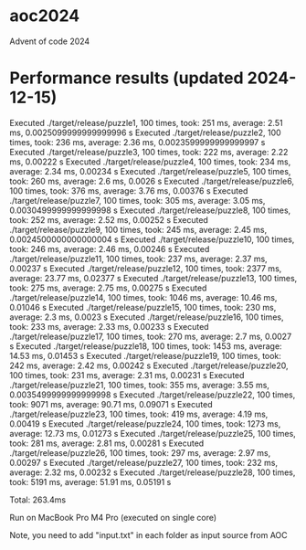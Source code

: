 # aoc2024
Advent of code 2024

# Performance results (updated 2024-12-15)

Executed ./target/release/puzzle1, 100 times, took: 251 ms, average: 2.51 ms, 0.0025099999999999996 s
Executed ./target/release/puzzle2, 100 times, took: 236 ms, average: 2.36 ms, 0.0023599999999999997 s
Executed ./target/release/puzzle3, 100 times, took: 222 ms, average: 2.22 ms, 0.00222 s
Executed ./target/release/puzzle4, 100 times, took: 234 ms, average: 2.34 ms, 0.00234 s
Executed ./target/release/puzzle5, 100 times, took: 260 ms, average: 2.6 ms, 0.0026 s
Executed ./target/release/puzzle6, 100 times, took: 376 ms, average: 3.76 ms, 0.00376 s
Executed ./target/release/puzzle7, 100 times, took: 305 ms, average: 3.05 ms, 0.0030499999999999998 s
Executed ./target/release/puzzle8, 100 times, took: 252 ms, average: 2.52 ms, 0.00252 s
Executed ./target/release/puzzle9, 100 times, took: 245 ms, average: 2.45 ms, 0.0024500000000000004 s
Executed ./target/release/puzzle10, 100 times, took: 246 ms, average: 2.46 ms, 0.00246 s
Executed ./target/release/puzzle11, 100 times, took: 237 ms, average: 2.37 ms, 0.00237 s
Executed ./target/release/puzzle12, 100 times, took: 2377 ms, average: 23.77 ms, 0.02377 s
Executed ./target/release/puzzle13, 100 times, took: 275 ms, average: 2.75 ms, 0.00275 s
Executed ./target/release/puzzle14, 100 times, took: 1046 ms, average: 10.46 ms, 0.01046 s
Executed ./target/release/puzzle15, 100 times, took: 230 ms, average: 2.3 ms, 0.0023 s
Executed ./target/release/puzzle16, 100 times, took: 233 ms, average: 2.33 ms, 0.00233 s
Executed ./target/release/puzzle17, 100 times, took: 270 ms, average: 2.7 ms, 0.0027 s
Executed ./target/release/puzzle18, 100 times, took: 1453 ms, average: 14.53 ms, 0.01453 s
Executed ./target/release/puzzle19, 100 times, took: 242 ms, average: 2.42 ms, 0.00242 s
Executed ./target/release/puzzle20, 100 times, took: 231 ms, average: 2.31 ms, 0.00231 s
Executed ./target/release/puzzle21, 100 times, took: 355 ms, average: 3.55 ms, 0.0035499999999999998 s
Executed ./target/release/puzzle22, 100 times, took: 9071 ms, average: 90.71 ms, 0.09071 s
Executed ./target/release/puzzle23, 100 times, took: 419 ms, average: 4.19 ms, 0.00419 s
Executed ./target/release/puzzle24, 100 times, took: 1273 ms, average: 12.73 ms, 0.01273 s
Executed ./target/release/puzzle25, 100 times, took: 281 ms, average: 2.81 ms, 0.00281 s
Executed ./target/release/puzzle26, 100 times, took: 297 ms, average: 2.97 ms, 0.00297 s
Executed ./target/release/puzzle27, 100 times, took: 232 ms, average: 2.32 ms, 0.00232 s
Executed ./target/release/puzzle28, 100 times, took: 5191 ms, average: 51.91 ms, 0.05191 s

Total: 263.4ms

Run on MacBook Pro M4 Pro (executed on single core)

Note, you need to add "input.txt" in each folder as input source from AOC
